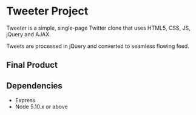 # Tweeter Project

Tweeter is a simple, single-page Twitter clone that uses HTML5, CSS, JS, jQuery and AJAX.

Tweets are processed in jQuery and converted to seamless flowing feed.

## Final Product



## Dependencies

- Express
- Node 5.10.x or above

